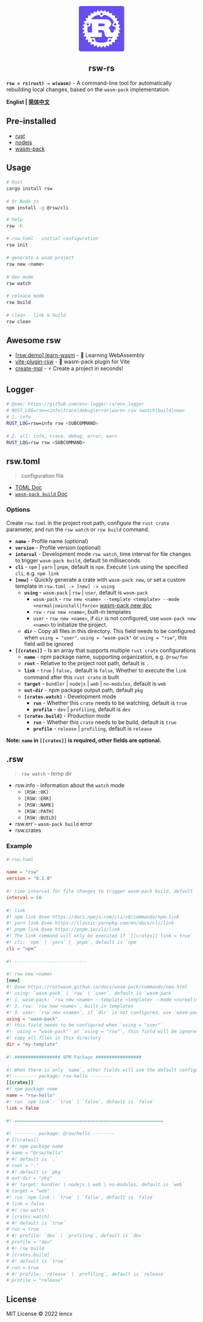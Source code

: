 <p align="center">
  <img src="./rsw.png" width="120">
  <h2 align="center">rsw-rs</h2>
</p>

**`rsw = rs(rust) → w(wasm)`** - A command-line tool for automatically rebuilding local changes, based on the `wasm-pack` implementation.

**Englist | [简体中文](./README.zh_CN.md)**

## Pre-installed

- [rust](https://www.rust-lang.org/learn/get-started)
- [nodejs](https://nodejs.org)
- [wasm-pack](https://github.com/rustwasm/wasm-pack)

## Usage

```bash
# Rust
cargo install rsw

# Or Node.js
npm install -g @rsw/cli
```

```bash
# help
rsw -h

# rsw.toml - initial configuration
rsw init

# generate a wasm project
rsw new <name>

# dev mode
rsw watch

# release mode
rsw build

# clean - link & build
rsw clean
```

## Awesome rsw

- [[rsw demo] learn-wasm](https://github.com/lencx/learn-wasm) - 🎲 Learning WebAssembly
- [vite-plugin-rsw](https://github.com/lencx/vite-plugin-rsw) - 🦀 wasm-pack plugin for Vite
- [create-mpl](https://github.com/lencx/create-mpl) - ⚡️ Create a project in seconds!

## Logger

```bash
# @see: https://github.com/env-logger-rs/env_logger
# RUST_LOG=rsw=<info|trace|debug|error|warn> rsw <watch|build|new>
# 1. info
RUST_LOG=rsw=info rsw <SUBCOMMAND>

# 2. all: info, trace, debug, error, warn
RUST_LOG=rsw rsw <SUBCOMMAND>
```

## rsw.toml

> configuration file

- [TOML Doc](https://toml.io/en/)
- [`wasm-pack build` Doc](https://rustwasm.github.io/docs/wasm-pack/commands/build.html)

### Options

Create `rsw.toml` in the project root path, configure the `rust crate` parameter, and run the `rsw watch` or `rsw build` command.

- **`name`** - Profile name (optional)
- **`version`** - Profile version (optional)
- **`interval`** - Development mode `rsw watch`, time interval for file changes to trigger `wasm-pack build`, default `50` milliseconds
- **`cli`** - `npm` | `yarn` | `pnpm`, default is `npm`. Execute `link` using the specified `cli`, e.g. `npm link`
- **`[new]`** - Quickly generate a crate with `wasm-pack new`, or set a custom template in `rsw.toml -> [new] -> using`
  - **`using`** - `wasm-pack` | `rsw` | `user`, default is `wasm-pack`
    - `wasm-pack` - `rsw new <name> --template <template> --mode <normal|noinstall|force>` [wasm-pack new doc](https://rustwasm.github.io/docs/wasm-pack/commands/new.html)
    - `rsw` - `rsw new <name>`, built-in templates
    - `user` - `rsw new <name>`, if `dir` is not configured, use `wasm-pack new <name>` to initialize the project.
  - **`dir`** - Copy all files in this directory. This field needs to be configured when `using = "user"`. `using = "wasm-pack"` or `using = "rsw"`, this field will be ignored
- **`[[crates]]`** - Is an array that supports multiple `rust crate` configurations
  - **`name`** - npm package name, supporting organization, e.g. `@rsw/foo`
  - **`root`** - Relative to the project root path, default is `.`
  - **`link`** - `true` | `false`，default is `false`, Whether to execute the `link` command after this `rust crate` is built
  - **`target`** - `bundler` | `nodejs` | `web` | `no-modules`, default is `web`
  - **`out-dir`** - npm package output path, default `pkg`
  - **`[crates.watch]`** - Development mode
    - **`run`** - Whether this `crate` needs to be watching, default is `true`
    - **`profile`** - `dev` | `profiling`, default is `dev`
  - **`[crates.build]`** - Production mode
    - **`run`** - Whether this `crate` needs to be build, default is `true`
    - **`profile`** - `release` | `profiling`, default is `release`

**Note: `name` in `[[crates]]` is required, other fields are optional.**

## .rsw

> `rsw watch` - temp dir

- rsw.info - information about the `watch` mode
  - `[RSW::OK]`
  - `[RSW::ERR]`
  - `[RSW::NAME]`
  - `[RSW::PATH]`
  - `[RSW::BUILD]`
- rsw.err - `wasm-pack build` error
- rsw.crates

### Example

```toml
# rsw.toml

name = "rsw"
version = "0.1.0"

#! time interval for file changes to trigger wasm-pack build, default `50` milliseconds
interval = 50

#! link
#! npm link @see https://docs.npmjs.com/cli/v8/commands/npm-link
#! yarn link @see https://classic.yarnpkg.com/en/docs/cli/link
#! pnpm link @see https://pnpm.io/cli/link
#! The link command will only be executed if `[[crates]] link = true`
#! cli: `npm` | `yarn` | `pnpm`, default is `npm`
cli = "npm"

#! ---------------------------

#! rsw new <name>
[new]
#! @see https://rustwasm.github.io/docs/wasm-pack/commands/new.html
#! using: `wasm-pack` | `rsw` | `user`, default is `wasm-pack`
#! 1. wasm-pack: `rsw new <name> --template <template> --mode <normal|noinstall|force>`
#! 2. rsw: `rsw new <name>`, built-in templates
#! 3. user: `rsw new <name>`, if `dir` is not configured, use `wasm-pack new <name>` to initialize the project
using = "wasm-pack"
#! this field needs to be configured when `using = "user"`
#! `using = "wasm-pack"` or `using = "rsw"`, this field will be ignored
#! copy all files in this directory
dir = "my-template"

#! ################# NPM Package #################

#! When there is only `name`, other fields will use the default configuration
#! -------- package: rsw-hello --------
[[crates]]
#! npm package name
name = "rsw-hello"
#! run `npm link`: `true` | `false`, default is `false`
link = false

#! =======================================================

#! -------- package: @rsw/hello --------
# [[crates]]
# #! npm package name
# name = "@rsw/hello"
# #! default is `.`
# root = "."
# #! default is `pkg`
# out-dir = "pkg"
# #! target: bundler | nodejs | web | no-modules, default is `web`
# target = "web"
#! run `npm link`: `true` | `false`, default is `false`
# link = false
# #! rsw watch
# [crates.watch]
# #! default is `true`
# run = true
# #! profile: `dev` | `profiling`, default is `dev`
# profile = "dev"
# #! rsw build
# [crates.build]
# #! default is `true`
# run = true
# #! profile: `release` | `profiling`, default is `release`
# profile = "release"
```

## License

MIT License © 2022 lencx
